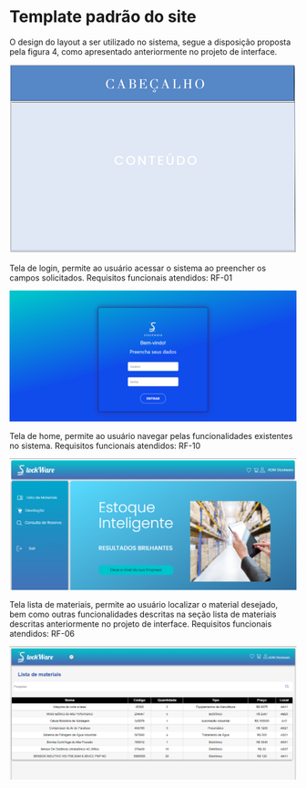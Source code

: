 # Template padrão do site 

 O design do layout a ser utilizado no sistema, segue  a disposição proposta pela figura 4, como apresentado anteriormente no projeto de interface.

 ![Exemplo de Wireframe](img/templatesw.png)



Tela de login, permite ao usuário acessar o sistema ao preencher os campos solicitados. Requisitos funcionais atendidos: RF-01

![Exemplo de Wireframe](img/9-tela-login-proj.PNG)



Tela de home, permite ao usuário navegar pelas funcionalidades existentes no sistema.  Requisitos funcionais atendidos: RF-10

![Exemplo de Wireframe](img/8-tela-home-usuario-proj.PNG)



Tela lista de materiais, permite ao usuário localizar o material desejado, bem como outras funcionalidades descritas na seção lista de materiais descritas anteriormente no projeto de interface. Requisitos funcionais atendidos: RF-06

![Exemplo de Wireframe](img/7-lista-materiais-proj.PNG)

